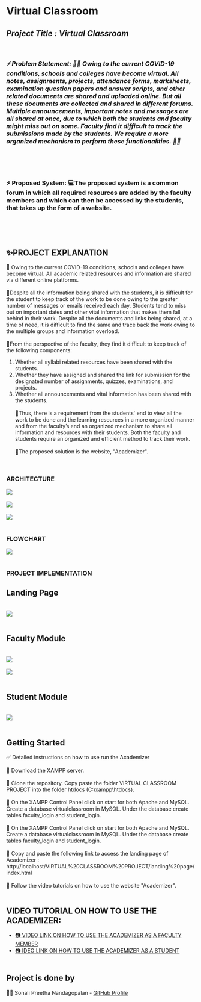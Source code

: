 # Virtual Classroom
<i>
<h2> Project Title : Virtual Classroom </h2><br>


### ⚡ Problem Statement: 👩‍🏫 Owing to the current COVID-19 conditions, schools and colleges have become virtual. All notes, assignments, projects, attendance forms, marksheets, examination question papers and answer scripts, and other related documents are shared and uploaded online. But all these documents are collected and shared in different forums. Multiple announcements, important notes and messages are all shared at once, due to which both the students and faculty might miss out on some. Faculty find it difficult to track the submissions made by the students. We require a more organized mechanism to perform these functionalities. 👨‍🏫 </i>
<br>
<br>
<br>

### ⚡ Proposed System: 💻The proposed system is a common forum in which all required resources are added by the faculty members and which can then be accessed by the students, that takes up the form of a website.
</i>
<br>
<br>
<br>


## ✨PROJECT EXPLANATION
📝 Owing to the current COVID-19 conditions, schools and colleges have become virtual. All academic related resources and information are shared via different online platforms. <br><br>
📝Despite all the information being shared with the students, it is difficult for the student to keep track of the work to be done owing to the greater number of messages or emails received each day. Students tend to miss out on important dates and other vital information that makes them fall behind in their work. Despite all the documents and links being shared, at a time of need, it is difficult to find the same and trace back the work owing to the multiple groups and information overload. <br><br>
📝From the perspective of the faculty, they find it difficult to keep track of the following components:
1.	Whether all syllabi related resources have been shared with the students.
2.	Whether they have assigned and shared the link for submission for the designated number of assignments, quizzes, examinations, and projects.
3.	Whether all announcements and vital information has been shared with the students.
<br><br>
📝Thus, there is a requirement from the students' end to view all the work to be done and the learning resources in a more organized manner and from the faculty’s end an organized mechanism to share all information and resources with their students. Both the faculty and students require an organized and efficient method to track their work.<br><br>
📝The proposed solution is the website, "Academizer".
<br>


### ARCHITECTURE 
<img src="https://github.com/Sonali2824/MINI-PROJECTS/blob/master/VIRTUAL%20CLASSROOM%20PROJECT/ARCHITECTURE1.png">
<br></br>
<img src="https://github.com/Sonali2824/MINI-PROJECTS/blob/master/VIRTUAL%20CLASSROOM%20PROJECT/ARCHITECTURE2.png">
<br></br>
<img src="https://github.com/Sonali2824/MINI-PROJECTS/blob/master/VIRTUAL%20CLASSROOM%20PROJECT/ARCHITECTURE3.png">
<br></br>

### FLOWCHART 
<img src="https://github.com/Sonali2824/MINI-PROJECTS/blob/master/VIRTUAL%20CLASSROOM%20PROJECT/FLOWCHART.png">
<br></br>

### PROJECT IMPLEMENTATION 

<h2> Landing Page </h2><br>
<img src="https://github.com/Sonali2824/MINI-PROJECTS/blob/master/VIRTUAL%20CLASSROOM%20PROJECT/LANDING%20PAGE%20IMAGE.png">
<br></br>
<h2> Faculty Module </h2><br>
<img src="https://github.com/Sonali2824/MINI-PROJECTS/blob/master/VIRTUAL%20CLASSROOM%20PROJECT/FACULTY%20MODULE.png">
<br></br>
<img src="https://github.com/Sonali2824/MINI-PROJECTS/blob/master/VIRTUAL%20CLASSROOM%20PROJECT/FACULTY%20MODULE1.png">
<br></br>
<h2> Student Module </h2><br>
<img src="https://github.com/Sonali2824/MINI-PROJECTS/blob/master/VIRTUAL%20CLASSROOM%20PROJECT/STUDENT%20MODULE.png">
<br></br>


## Getting Started

✅ Detailed instructions on how to use run the Academizer
<br></br>
📌 Download the XAMPP server.<br><br>
📌 Clone the repository. Copy paste the folder VIRTUAL CLASSROOM PROJECT into the folder htdocs (C:\xampp\htdocs). <br><br>
📌  On the XAMPP Control Panel click on start for both Apache and MySQL. Create a database virtualclassroom in MySQL. Under the database create tables faculty_login and student_login. <br><br>
📌  On the XAMPP Control Panel click on start for both Apache and MySQL. Create a database virtualclassroom in MySQL. Under the database create tables faculty_login and student_login. <br><br>
📌  Copy and paste the following link to access the landing page of Academizer : http://localhost/VIRTUAL%20CLASSROOM%20PROJECT/landing%20page/index.html <br><br>
📌  Follow the video tutorials on how to use the website "Academizer". <br><br>




## VIDEO TUTORIAL ON HOW TO USE THE ACADEMIZER:
* <a href="https://drive.google.com/file/d/1ZKPugw7Lil8uvq8Q-tq--TyZ206QMx9n/view?usp=sharing"> 📷 VIDEO LINK ON HOW TO USE THE ACADEMIZER AS A FACULTY MEMBER </a>
* <a href="https://drive.google.com/file/d/12WpMoDDin7g2-tg4i3Y7Cd7A6lLPsWYE/view?usp=sharing"> 📷 IDEO LINK ON HOW TO USE THE ACADEMIZER AS A STUDENT </a>
<br></br>



## Project is done by

👩‍💻 Sonali Preetha Nandagopalan - [GitHub Profile](https://github.com/Sonali2824)

